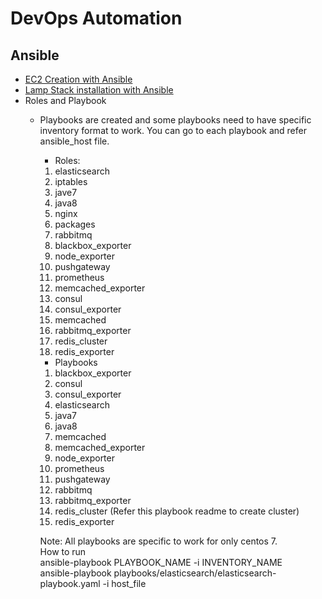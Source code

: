 # DevOps Automation 
## Ansible
- [EC2 Creation with Ansible](./AWS-EC2-creation-ansible-playbook.md)
- [Lamp Stack installation with Ansible](./lamp-stack-ansible-playbook.md)
- Roles and Playbook
  - Playbooks are created and some playbooks need to have specific inventory format to work. You can go to each playbook and refer ansible_host file.
    - Roles:
    1. elasticsearch
    2. iptables
    3. jave7
    4. java8
    5. nginx
    6. packages
    7. rabbitmq
    8. blackbox_exporter
    9. node_exporter
    10. pushgateway
    11. prometheus
    12. memcached_exporter
    13. consul
    14. consul_exporter
    15. memcached
    16. rabbitmq_exporter
    17. redis_cluster
    18. redis_exporter
    - Playbooks
    1. blackbox_exporter
    2. consul
    3. consul_exporter
    4. elasticsearch
    5. java7
    6. java8
    7. memcached
    8. memcached_exporter
    9. node_exporter
    10. prometheus
    11. pushgateway
    12. rabbitmq
    13. rabbitmq_exporter
    14. redis_cluster (Refer this playbook readme to create cluster)
    15. redis_exporter

      Note: All playbooks are specific to work for only centos 7.<br>
      How to run<br>
      ansible-playbook PLAYBOOK_NAME -i INVENTORY_NAME<br>
      ansible-playbook playbooks/elasticsearch/elasticsearch-playbook.yaml -i host_file<br>
